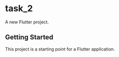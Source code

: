 # task_2

A new Flutter project.

## Getting Started

This project is a starting point for a Flutter application.
 
